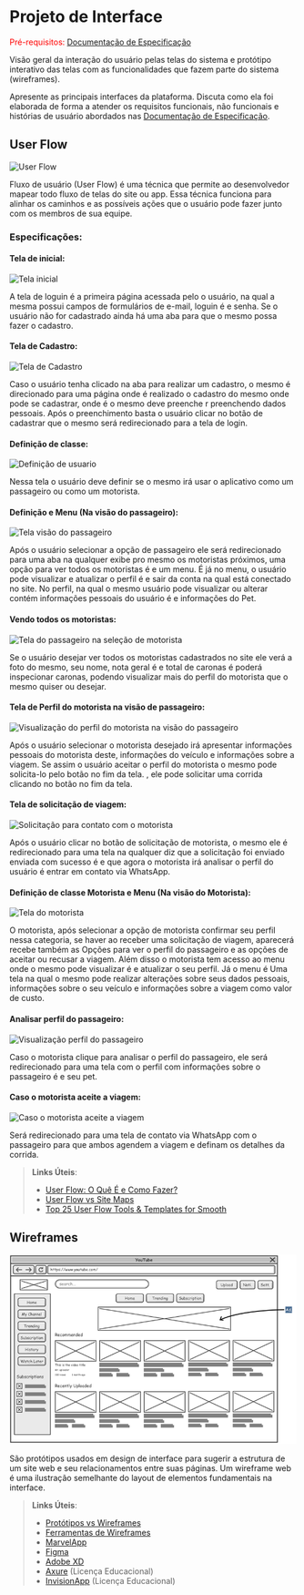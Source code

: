 
# Projeto de Interface

<span style="color:red">Pré-requisitos: <a href="2-Especificação do Projeto.md"> Documentação de Especificação</a></span>

Visão geral da interação do usuário pelas telas do sistema e protótipo interativo das telas com as funcionalidades que fazem parte do sistema (wireframes).

 Apresente as principais interfaces da plataforma. Discuta como ela foi elaborada de forma a atender os requisitos funcionais, não funcionais e histórias de usuário abordados nas <a href="2-Especificação do Projeto.md"> Documentação de Especificação</a>.

## User Flow

![User Flow](https://user-images.githubusercontent.com/101114385/164715155-6ffb1ba5-b1b5-4350-8f17-3ae96f87275e.png)


Fluxo de usuário (User Flow) é uma técnica que permite ao desenvolvedor mapear todo fluxo de telas do site ou app. Essa técnica funciona para alinhar os caminhos e as possíveis ações que o usuário pode fazer junto com os membros de sua equipe.

### Especificações:

#### Tela de inicial:

![Tela inicial](https://user-images.githubusercontent.com/101114385/164715151-c46dc81c-3118-47e7-8de2-2947201cb99d.png)

A tela de loguin é a primeira página acessada pelo o usuário, na qual a mesma possui campos de formulários de e-mail, loguin é e senha. Se o usuário não for cadastrado ainda há uma aba para que o mesmo possa fazer o cadastro.

#### Tela de Cadastro:

![Tela de Cadastro](https://user-images.githubusercontent.com/101114385/164715147-66898c8e-c964-4023-9823-f45afa9bd939.png)

Caso o usuário tenha clicado na aba para realizar um cadastro, o mesmo é direcionado para uma página onde é realizado o cadastro do mesmo onde pode se cadastrar, onde é o mesmo deve preenche r preenchendo dados pessoais. Após o preenchimento basta o usuário clicar no botão de cadastrar que o mesmo será redirecionado para a tela de login.

#### Definição de classe:

![Definição de usuario](https://user-images.githubusercontent.com/101114385/164715145-da25f4ee-65e6-41ef-a8b2-9dbacb3d79de.png)

Nessa tela o usuário deve definir se o mesmo irá usar o aplicativo como um passageiro ou como um motorista.

#### Definição e Menu (Na visão do passageiro):

![Tela visão do passageiro](https://user-images.githubusercontent.com/101114385/164715154-87590c97-6f27-4edc-bc56-330ae767a44b.png)

Após o usuário selecionar a opção de passageiro ele será redirecionado para uma aba na qualquer exibe pro mesmo os motoristas próximos, uma opção para ver todos os motoristas é e um menu. É já no menu, o usuário pode visualizar e atualizar o perfil é e sair da conta na qual está conectado no site. No perfil, na qual o mesmo usuário pode visualizar ou alterar contém informações pessoais do usuário é e informações do Pet.

#### Vendo todos os motoristas:

![Tela do passageiro na seleção de motorista](https://user-images.githubusercontent.com/101114385/164715150-20c77318-b4d6-491d-9704-635965b67682.png)

Se o usuário desejar ver todos os motoristas cadastrados no site ele verá a foto do mesmo, seu nome, nota geral é e total de caronas é poderá inspecionar caronas, podendo visualizar mais do perfil do motorista que o mesmo quiser ou desejar.

#### Tela de Perfil do motorista na visão de passageiro:

![Visualização do perfil do motorista na visão do passageiro](https://user-images.githubusercontent.com/101114385/164715156-d35ecd98-494e-40f2-80c4-bbdbb09e2ed8.png)

Após o usuário selecionar o motorista desejado irá apresentar informações pessoais do motorista deste, informações do veículo e informações sobre a viagem.  Se assim o usuário aceitar o perfil do motorista o mesmo pode solicita-lo pelo botão no fim da tela. , ele pode solicitar uma corrida clicando no botão no fim da tela.

#### Tela de solicitação de viagem:

![Solicitação para contato com o motorista](https://user-images.githubusercontent.com/101114385/164715146-e56fe5b7-6ab3-45a4-a83f-8ea101a7e5f8.png)

Após o usuário clicar no botão de solicitação de motorista, o mesmo ele é redirecionado para uma tela na qualquer diz que a solicitação foi enviado enviada com sucesso é e que agora o motorista irá analisar o perfil do usuário é entrar em contato via WhatsApp.

#### Definição de classe Motorista e Menu (Na visão do Motorista):

![Tela do motorista](https://user-images.githubusercontent.com/101114385/164715148-2ae58e0a-738a-4eeb-8df3-84659865ff18.png)

O motorista, após selecionar a opção de motorista confirmar seu perfil nessa categoria, se haver ao receber uma solicitação de viagem, aparecerá recebe também as Opções para ver o perfil do passageiro e as opções de aceitar ou recusar a viagem. Além disso o motorista tem acesso ao menu onde o mesmo pode visualizar é e atualizar o seu perfil. Já o menu é Uma tela na qual o mesmo pode realizar alterações sobre seus dados pessoais, informações sobre o seu veículo e informações sobre a viagem como valor de custo.

#### Analisar perfil do passageiro:

![Visualização perfil do passageiro](https://user-images.githubusercontent.com/101114385/164715159-b499adde-6700-446f-81ff-5c8ad532074f.png)

Caso o motorista clique para analisar o perfil do passageiro, ele será redirecionado para uma tela com o perfil com informações sobre o passageiro é e seu pet.

#### Caso o motorista aceite a viagem:

![Caso o motorista aceite a viagem](https://user-images.githubusercontent.com/101114385/164715142-7d591ae0-6ffc-4a0c-aebc-617fd910b813.png)

Será redirecionado para uma tela de contato via WhatsApp com o passageiro para que ambos agendem a viagem e definam os detalhes da corrida.


> **Links Úteis**:
> - [User Flow: O Quê É e Como Fazer?](https://medium.com/7bits/fluxo-de-usu%C3%A1rio-user-flow-o-que-%C3%A9-como-fazer-79d965872534)
> - [User Flow vs Site Maps](http://designr.com.br/sitemap-e-user-flow-quais-as-diferencas-e-quando-usar-cada-um/)
> - [Top 25 User Flow Tools & Templates for Smooth](https://www.mockplus.com/blog/post/user-flow-tools)


## Wireframes

![Exemplo de Wireframe](img/wireframe-example.png)

São protótipos usados em design de interface para sugerir a estrutura de um site web e seu relacionamentos entre suas páginas. Um wireframe web é uma ilustração semelhante do layout de elementos fundamentais na interface.
 
> **Links Úteis**:
> - [Protótipos vs Wireframes](https://www.nngroup.com/videos/prototypes-vs-wireframes-ux-projects/)
> - [Ferramentas de Wireframes](https://rockcontent.com/blog/wireframes/)
> - [MarvelApp](https://marvelapp.com/developers/documentation/tutorials/)
> - [Figma](https://www.figma.com/)
> - [Adobe XD](https://www.adobe.com/br/products/xd.html#scroll)
> - [Axure](https://www.axure.com/edu) (Licença Educacional)
> - [InvisionApp](https://www.invisionapp.com/) (Licença Educacional)
